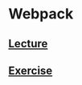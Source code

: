 # Webpack

## [Lecture](https://www.notion.so/startupsummer2020/b35c3fb24f6f4fc6b854f7b8fc3ba377)
## [Exercise](https://www.notion.so/startupsummer2020/c44826159ee64397bfdf35802949a932)
